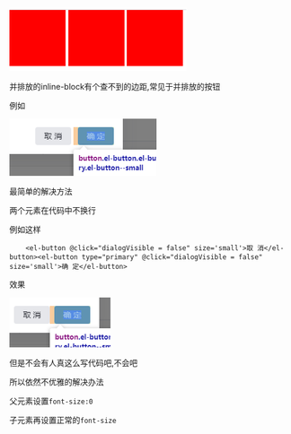 ![在这里插入图片描述](image/20200522170939998.png)

并排放的inline-block有个查不到的边距,常见于并排放的按钮

例如

![image-20230727175242714](image/image-20230727175242714.png)

最简单的解决方法

两个元素在代码中不换行

例如这样

```vue
    <el-button @click="dialogVisible = false" size='small'>取 消</el-button><el-button type="primary" @click="dialogVisible = false" size='small'>确 定</el-button>

```

效果

![image-20230727175439529](image/image-20230727175439529.png)

但是不会有人真这么写代码吧,不会吧

所以依然不优雅的解决办法

父元素设置`font-size:0`

子元素再设置正常的`font-size`